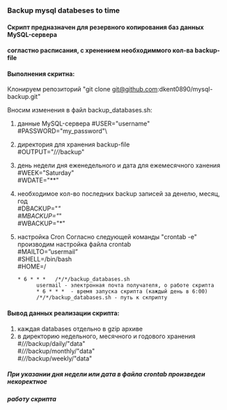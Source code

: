 ### Backup mysql databeses to time 

#### Скрипт предназначен для резервного копирования баз данных MySQL-сервера
#### согластно расписания, с хренением необходиммого кол-ва backup-file  

#### Выполнения скритна:

Клонируем репозиторий "git clone git@github.com:dkent0890/mysql-backup.git"

Вносим изменения в файл backup_databases.sh:

1. данные MySQL-сервера
     #USER="username"\
     #PASSWORD="my_password"\
2. директория для хранения backup-file\
     #OUTPUT="/*/*/backup"
3. день недели дня еженедельного и дата для ежемесячного ханения\
     #WEEK="Saturday"\
     #WDATE="**"
4. необходимое кол-во последних backup записей за денелю, месяц, год\
     #DBACKUP="*"\
     #MBACKUP="*"\
     #WBACKUP="*"
5. настройка Cron
   Согласно следующей команды "crontab -e" производим настройка файла crontab\
      #MAILTO=”usermail”\
      #SHELL=/bin/bash\
      #HOME=/

       * 6 * * *   /*/*/backup_databases.sh
             usermail - электронная почта получателя, о работе скрипта
             * 6 * * *  - время запуска скрипта (каждый день в 6:00)
             /*/*/backup_databases.sh - путь к скприпту

#### Вывод данных реализации скрипта:
1. каждая databases отдельно в gzip архиве
2. в директорию недельного, месячного и годового хранения\
     #/*/*/backup/daily/"data"\
     #/*/*/backup/monthly/"data"\
     #/*/*/backup/weekly/"data"

##### При указании дня недели или дата в файла crontab произведеи некоректное
##### работу скрипта

